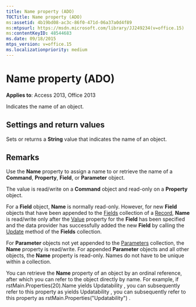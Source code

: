 ```yaml
---
title: Name property (ADO)
TOCTitle: Name property (ADO)
ms:assetid: 4b19bd08-ac3c-86f0-471d-06a37a0d4f89
ms:mtpsurl: https://msdn.microsoft.com/library/JJ249234(v=office.15)
ms:contentKeyID: 48544683
ms.date: 09/18/2015
mtps_version: v=office.15
ms.localizationpriority: medium
---
```


# Name property (ADO)


**Applies to**: Access 2013, Office 2013

Indicates the name of an object.

## Settings and return values

Sets or returns a **String** value that indicates the name of an object.

## Remarks

Use the **Name** property to assign a name to or retrieve the name of a **Command**, **Property**, **Field**, or **Parameter** object.

The value is read/write on a **Command** object and read-only on a **Property** object.

For a **Field** object, **Name** is normally read-only. However, for new **Field** objects that have been appended to the [Fields](fields-collection-ado.md) collection of a [Record](record-object-ado.md), **Name** is read/write only after the [Value](value-property-ado.md) property for the **Field** has been specified and the data provider has successfully added the new **Field** by calling the [Update](update-method-ado.md) method of the **Fields** collection.

For **Parameter** objects not yet appended to the [Parameters](parameters-collection-ado.md) collection, the **Name** property is read/write. For appended **Parameter** objects and all other objects, the **Name** property is read-only. Names do not have to be unique within a collection.

You can retrieve the **Name** property of an object by an ordinal reference, after which you can refer to the object directly by name. For example, if rstMain.Properties(20).Name yields Updatability , you can subsequently refer to this property as yields Updatability , you can subsequently refer to this property as rstMain.Properties("Updatability") .

